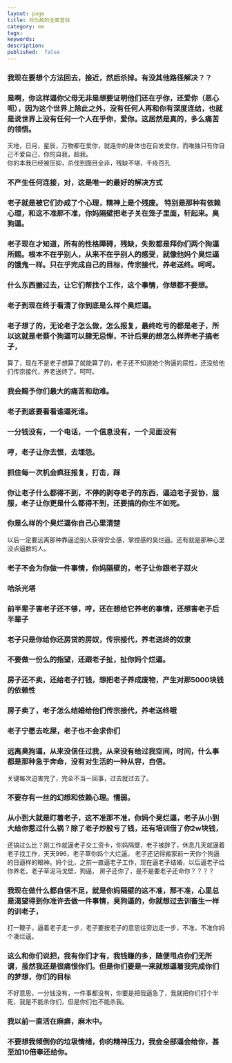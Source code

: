 ```yaml
---
layout: page
title: 对仇敌的全面宣战
category: me
tags: 
keywords:
description: 
published:  false
---
```


### 我现在要想个方法回去，接近，然后杀掉。有没其他路径解决？？
### 是啊，你这样逼你父母无非是想要证明他们还在乎你，还爱你（恶心呃），因为这个世界上除此之外，没有任何人再和你有深度连结，也就是说世界上没有任何一个人在乎你，爱你。这居然是真的，多么痛苦的领悟。
天地，日月，星辰，万物都在爱你，就连你的身体也在自发爱你，而唯独只有你自己不爱自己，你的自我，超我。  
你的本我已经被压抑，杀伐到面目全非，残缺不堪，千疮百孔
### 不产生任何连接，对，这是唯一的最好的解决方式
### 老子就是被它们办成了个心理，精神上是个残废。   特别是那种有依赖心理，和这不准那不准，你妈隔壁把老子关在笼子里面，轩起来。臭狗逼。
### 老子现在才知道，所有的性格障碍，残缺，失败都是拜你们两个狗逼所赐。根本不在乎别人，从来不在乎别人的感受，就像他妈个臭烂逼的饿鬼一样。只在乎完成自己的目标，传宗接代，养老送终。呵呵。
### 什么东西搬过去，让它们帮找个工作，这个事情，你想都不要想。
### 老子到现在终于看清了你到底是么样个臭烂逼。  
### 老子想了的，无论老子怎么做，怎么报复，最终吃亏的都是老子，所以这就是老蔡个狗逼可以肆无忌惮，不计后果的想怎么样弄老子搞老子，
算了，现在不是老子想算了就能算了的，老子还不知道她个狗逼的尿性，还没给他们传宗接代，养老送终了。呵呵。
### 我会赐予你们最大的痛苦和劫难。
### 老子到底要看看谁逼死谁。
### 一分钱没有，一个电话，一个信息没有，一个见面没有
### 哼，老子让你去恨，去埋怨。
### 抓住每一次机会疯狂报复，打击，踩
### 你让老子什么都得不到，不停的剥夺老子的东西，逼迫老子妥协，屈服，老子让你更是什么都得不到，还要搞的你生不如死。
### 你是么样的个臭烂逼你自己心里清楚
以后一定要远离那种靠逼迫别人获得安全感，掌控感的臭烂逼。还有就是那种心里没点逼数的人。
### 老子不会为你做一件事情，你妈隔壁的，老子让你跟老子怼火
### 哈杀光塔
### 前半辈子害老子还不够，哼，还在想给它养老的事情，还想害老子后半辈子
### 老子只是你给你还房贷的房奴，传宗接代，养老送终的奴隶
### 不要做一份么的指望，还跟老子扯，扯你妈个烂逼。
### 房子还不卖，还给老子打钱，想把老子养成废物，产生对那5000块钱的依赖性
### 房子卖了，老子怎么结婚给他们传宗接代，养老送终哦
### 老子宁愿去吃屎，老子也不会求你们
### 远离臭狗逼，从来没信任过我，从来没有给过我空间，时间，什么事都是那种急于奔命，没有对生活的一种从容，自信。
关键每次迫害完了，完全不当一回事，过去就过去了。
### 不要存有一丝的幻想和依赖心理。懦弱。
### 从小到大就是盯着老子，这不准那不准，你妈个臭烂逼，老子从小到大给你惹过什么祸？除了老子炒股亏了钱，还有培训借了你2w块钱，
还搞过么比？刚工作就逼老子交工资卡，你妈隔壁，老子被辞了，休息几天就逼着老子找工作，天天996，老子草你妈个大烂逼。
老子还记得搬家前一天你个狗逼的日逼样的眼神。妈个比，之前一直逼老子工作，现在逼老子结婚，以后逼老子给你养老，老子草泥马戈壁，狗逼，
房子还你了，是不是要老子还命你？？？？
### 我现在做什么都自信不足，就是你妈隔壁的这不准，那不准，心里总是渴望得到你准许去做一件事情，臭狗逼的，你就想过去训畜生一样的训老子，
打一鞭子，逼着老子走一步，老子要按老子的意思往旁边走一步，不准，不准你妈个凑烂逼。

### 这么和你们说把，我有你们才有，我钱赚的多，随便甩点你们无所谓，虽然我还是很痛恨你们。但是你们要是一来就想逼着我完成你们的梦想，你们的目标
不好意思，一分钱没有，一件事都没有，你要是把我逼急了，我就把你们打个半死，我是不能杀你们，但是你们也不能杀我。

### 我以前一直活在麻痹，麻木中。
### 不要想我倾倒你的垃圾情绪，你的精神压力，我会全部逼会给你，甚至加10倍奉还给你。






